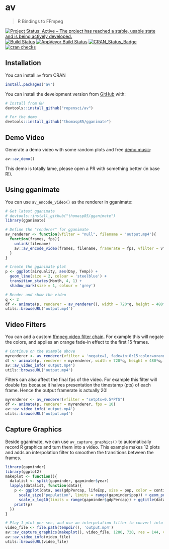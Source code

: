 # av

> R Bindings to FFmpeg

[![Project Status: Active – The project has reached a stable, usable state and is being actively developed.](http://www.repostatus.org/badges/latest/wip.svg)](http://www.repostatus.org/#wip)
[![Build Status](https://travis-ci.org/ropensci/av.svg?branch=master)](https://travis-ci.org/ropensci/av)
[![AppVeyor Build Status](https://ci.appveyor.com/api/projects/status/github/ropensci/av?branch=master)](https://ci.appveyor.com/project/jeroen/av)
[![CRAN_Status_Badge](http://www.r-pkg.org/badges/version/av)](https://cran.r-project.org/package=av)
[![cran checks](https://cranchecks.info/badges/summary/av)](https://cran.r-project.org/web/checks/check_results_av.html)

## Installation

You can install `av` from CRAN

```r
install.packages("av")
```

You can install the development version from [GitHub](https://github.com/ropensci/av) with:

```r
# Install from GH
devtools::install_github("ropensci/av")

# For the demo
devtools::install_github("thomasp85/gganimate")
```

## Demo Video

Generate a demo video with some random plots and free [demo music](https://freemusicarchive.org/music/Synapsis/~/Wonderland):

```r
av::av_demo()
```

This demo is totally lame, please open a PR with something better (in base R!).

## Using gganimate

You can use `av_encode_video()` as the renderer in gganimate:

```r
# Get latest gganimate
# devtools::install_github("thomasp85/gganimate")
library(gganimate)

# Define the "renderer" for gganimate
av_renderer <- function(vfilter = "null", filename = 'output.mp4'){
  function(frames, fps){
    unlink(filename)
    av::av_encode_video(frames, filename, framerate = fps, vfilter = vfilter)
  }
}

# Create the gganimate plot
p <- ggplot(airquality, aes(Day, Temp)) + 
  geom_line(size = 2, colour = 'steelblue') + 
  transition_states(Month, 4, 1) + 
  shadow_mark(size = 1, colour = 'grey')

# Render and show the video
q <- 2
df <- animate(p, renderer = av_renderer(), width = 720*q, height = 480*q, res = 72*q, fps = 25)
utils::browseURL('output.mp4')
```

## Video Filters

You can add a custom [ffmpeg video filter chain](https://ffmpeg.org/ffmpeg-filters.html#Video-Filters). For example this will negate the colors, and applies an orange fade-in effect to the first 15 frames.

```r
# Continue on the example above
myrenderer <- av_renderer(vfilter = 'negate=1, fade=in:0:15:color=orange')
df <- animate(p, renderer = myrenderer, width = 720*q, height = 480*q, res = 72*q, fps = 25)
av::av_video_info('output.mp4')
utils::browseURL('output.mp4')
```

Filters can also affect the final fps of the video. For example this filter will double fps because it halves presentation the timestamp (pts) of each frame. Hence the output framerate is actually 20!

```r
myrenderer <- av_renderer(vfilter = "setpts=0.5*PTS")
df <- animate(p, renderer = myrenderer, fps = 10)
av::av_video_info('output.mp4')
utils::browseURL('output.mp4')
```

## Capture Graphics

Beside gganimate, we can use `av_capture_graphics()` to automatically record R graphics and turn them into a video. This example makes 12 plots and adds an interpolation filter to smoothen the transitions between the frames.

```r
library(gapminder)
library(ggplot2)
makeplot <- function(){
  datalist <- split(gapminder, gapminder$year)
  lapply(datalist, function(data){
    p <- ggplot(data, aes(gdpPercap, lifeExp, size = pop, color = continent)) +
      scale_size("population", limits = range(gapminder$pop)) + geom_point() + ylim(20, 90) +
      scale_x_log10(limits = range(gapminder$gdpPercap)) + ggtitle(data$year) + theme_classic()
    print(p)
  })
}

# Play 1 plot per sec, and use an interpolation filter to convert into 10 fps
video_file <- file.path(tempdir(), 'output.mp4')
av::av_capture_graphics(makeplot(), video_file, 1280, 720, res = 144, vfilter = 'framerate=fps=10')
av::av_video_info(video_file)
utils::browseURL(video_file)
```
